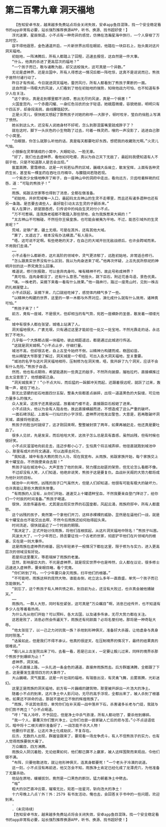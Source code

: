 # 第二百零九章 洞天福地
        【告知安卓书友，越来越多免费站点将会关闭失效，安卓app鱼目混珠，找一个安全稳定看书的app非常有必要，站长强烈推荐换源APP，听书、换源、找书超好使！】
       浮光迷蒙，星辰倒退，小不点有一种奇异的感觉，仿佛在浩瀚星海中旅行，一个人穿梭了万古时空。
       容不得他遐思，金色通道开启，一片新世界出现在眼前，他踏在一块巨石上，抬头面对这片洞天福地。
       初始地，一阵沸腾后，所有人都踏上了回程，迅速去报信，这自然是一件大事。
       “什么，他真的杀进了更高层次的福地？”
       “一个孩子而已，敢与诸教为敌，却又这般强大，这可真是一个异数。”
       无论是虚神界，还是古国中，所有人得悉这一情况后都一阵吃惊，这真不是说说而已，熊孩子居然付诸行动了。
       昨日才有传闻，今日就进洞天福地，雷厉风行，所有人都看到了熊孩子果断的一面。
       这自然是一场极大的风波，人们看到了他在初始地的强势，知晓他战力可怕，也不知道有多少人在关注。
       “这个家伙，真是走到哪里都不消停，惹出无尽的风波，真是一个祸害！”
       火国皇宫内，一个赤霞闪耀、一身红色羽衣的女子轻语，她娥眉微蹙，容貌绝丽，明明只有十四五岁，却身段高挑，曲线朦胧起伏。
       正是火灵儿，很快她又想起了那熊孩子对她的称呼——大胖子，顿时咬牙，莹白的俏脸上写满了愤然。
       她长到这么大，还没有人说她身材不好呢，怎么到那混蛋嘴里就成胖子了？
       就在这时，脚下一头灰色的小生物跑了过去，叼着一株灵药，嗖的一声没影了，逃进自己那个小窝里。
       “白眼狼，你怎么就那么听他的话，真是每天都要吃好东西，想把我的收藏败光啊。”火灵儿气恼。
       小狼躲在灵草铺成的小窝中，大眼眨动，一脸无辜。
       “好了，我们也去虚神界，看他如何吃瘪，真以为自己天下无敌了，最起码我便知道有人不弱于他，只是不知道那人是否会出现。”
       氤氲蒸腾，雾霭缭绕，这是一片宛若仙界的区域，巍峨大岳耸立，散发宝辉，上面有各种灵药生长，甚至有一棵圣药在吞吐日月精华，与朦胧间若隐若现。
       一个紫衣少女倏地睁开了眸子，自一座神山中的洞府中走出，看向远方，贝齿咬着鲜艳的红唇，道：“可耻的熊孩子！”
       ……
       雨族、拓跋古世家等也得到了消息，全都在做准备。
       “初始地，并非荒域唯一入口，最起码太古神山的生灵不走哪里，而且还有诸多遗种也还有另一条路。是否要去请些人，最好能引动太古生灵的子嗣杀来。”
       有人在算计，欲驱狼吞虎，引传说中的纯血生灵对付小不点。
       “万不可惹祸，连我族老祖都不敢踏入那些禁地，会为我族惹来大祸的！”
       “太古神山不可触碰，不然任你王侯皇族，也可能会被夷为平地。不过，能否引域外的生灵来呢？”
       荒域，足够广袤，疆土无垠。可是在其外，还有其他大域。
       “算了，太遥远了，根本没有办法横渡。”有人摇头。
       “唔，这可说不定啊。有些绝艳的天才，在自己的大域开创无敌战绩后，也许会跨域而来。不用我们去请。”
       ……
       小不点看什么都新奇，这片高阶的领域中，灵气更浓郁了，远胜初始地，非常适合修行。
       “怎么跟真实世界没有什么区别，我以为肉身进来了呢。”他再次怀疑，上古先民所祭祀的神明开创的这一界究竟怎么回事。
       难道说，修行到极致，可以舍弃肉身吗，唯有精神不朽，故此号称成神界？
       “真可怕，连肉身都没了，还有什么意思。”他摇头，跳下巨石，附近花香鸟语，景色优美。
       “咦，一株老药，采摘下来看一看有什么效果。”他一路奔行，路过一座秀山时，见到一株古药扎根崖壁上。
       小不点跃起，采摘下来，几口就给吃掉了，感觉体内精气多了一些。
       “以精神力构建的世界，这里的一草一木都与外界对应，演化成什么就有什么效用，诸神真可怕。”
       “熊孩子来了！”
       前方，竟有一座城，不是很大，但却相当的有气势，宛若一座横卧的圣兽，散发着一缕缕光辉。
       城中有很多人都在张望，城墙上站满了人。
       洞天福地很大，广袤无垠，只有通过这里才能前往一处又一处宝地，不然光靠走的话，永远到了不地头。
       几乎每一个大族都占据一块福地，彼此相距遥远，都是通过此城进行传送。
       “这就是洞天城啊。”小不点止步，仔细打量。
       城池不高，但却很古老，自上古至今始终不倒，以精神力构建而成，稳固如昔。
       他从精璧大爷那里了解过，洞天城是一个枢纽，可出入各大洞天福地，至关重要。
       “城池的名字与这片洞天福地相符，压制修为在洞天境，唔，我开辟了九个洞天，应该不会有什么危险。”熊孩子自语。
       然而，他也有点期待，希望能遇到一些真正的敌手，不然所向披靡，摧枯拉朽，直接横推过去太没意思了，他想磨砺己身。
       “洞天城我来了！”小不点大叫，而后猛的一跺脚冲天而起，还跟着很远呢，就跃了过来，轰隆一声，砸在了地上。
       那无比坚硬的岩石地面四分五裂，整条大街都差点崩碎，出现一道道黑色的大裂缝，可见他力量多么的强大。
       众人发呆，这孩子还真是凶猛，放着城门楼不走，直接跟巨石般砸了进来。
       小不点挠头，他以为会有人阻击他，故此直接横越而进，不想造成了这么严重的破坏。
       一面石碑浮起，上面有一行灿烂的小字浮现，虚神界对他发出警告，大意是，若再敢破坏洞天城，直接将他驱逐。
       熊孩子的脸当时就绿了，这才刚回来啊，整整被封禁了两年，如果再被赶走，他还真是要吐血了。
       很多人见状，先是发呆，而后哈哈大笑，这孩子怎么总是具有喜感，虽然凶残，但有时候也很好笑。
       小不点灰溜溜地向前走去，连迈步都小心了，生怕真个将古城弄碎，他径直就跑到城池中心，那里有成片的符文通道，可以选择去何方。
       “我知道，城中有各大教的势力人马，现在我宣布，从雨族、拓跋家族开始，每个家族交上来十罐宝血，不然我便亲自去取！”
       熊孩子站在城池中心，大声宣告了他的到来，努力摆出劫匪的架势，但无论怎么看都不像。
       不过却没有人笑，人们知道，他绝非说笑，熊孩子这是要复仇，血战补天阁的大势力都将成为他针对的目标。
       城池中一片哗然，凶残的孩子口气虽然大，但是人们却知道，他很有可能有极大的破坏力，也许真能让那些大教损失惨重。
       “有雨族的人没有，从你们开始，速速交上十罐遗种宝血，不然我要亲自登门拜访了，给你们一个时辰的时间准备。”熊孩子喝道。
       很快，消息传遍各地，尤其是出现实世界的石国皇都，风起云涌，雨族府邸中，所有人都震怒。
       这个凶残的孩子，竟然第一个拿他们开刀，这样赤裸裸的威胁，显然是在逼他们一战，就是有十罐宝血也不能交出去啊，不然今后雨族还如何抬得起头来。
       时间流逝，很快就逼近了一个时辰的期限。
       “我决定了，正式开始讨伐雨族，将他们连根拔起，从这片洞天福地中除名！”熊孩子叫嚣。
       风波太大了，一个少年而已，扬言要征伐一个古老的世家，彻底铲平他们在片领域内的根基，实在是一则大事件。
       这是雨族在虚神界的根基，因为年轻弟子一般情况下都在这里，限于修为与实力，进入更高层次的领域没有好处。
       若是将这里覆灭，等若端掉了雨族的老巢。
       显然，影响是巨大的，不光是虚神界，就是现实世界中也是哗然，众人都在议论，很多修士迅速进入虚神界，要亲眼目睹，看个究竟。
       “你们听到了吗，一个少年要只身灭雨族，扫平他们的根基。”
       “不可能吧，雨族这样的庞然大物，谁能击倒，屹立这么多年一直鼎盛，单凭一个孩子而已怎能做到。”
       “别忘了，这个熊孩子有人神共愤之称，到目前为止，还没有大败过，也许真会被他捅破天。”
       ……
       雨族内，一群人大怒，同时有些紧张，这可真是“万众瞩目”啊，消息已经传开，也不知道有多少人在等着看热闹。
       为什么先从他们开始？可以预料，各大古国，以及诸多传承，无尽大势力都在关注。
       这若是败了，消息必然会传遍天下，雨族还有何颜面？必将名誉扫地，那将是一种奇耻大辱。
       “他太张狂了，以一己之力对抗我一族？杀他到形神俱灭，准备好大杀器，让他虚身与真身同时殒落。”
       “话虽如此，但是我们不得不承认，他真的很逆天，在压制境界的情况下，最终的结果真的很难说。”
       “毅儿从上古圣院出来了吗，去看一看，若是已出关，一定要让毅儿过来，同样的境界杀那个熊孩子到爆碎为止！”
       虚神界，洞天城。
       小不点直接上路，一头扎进一条金色的通道，直接奔雨族而去。后方群雄沸腾，全都跟了下去，这是要发生震惊四方的大事件了。
       大山巍峨，灵气氤氲，这是一片壮阔的福地，有瑞兽出没，有灵禽飞舞，云雾蒸腾，光彩迷幻。
       这里正是雨族的洞天福地，前方有一片巍峨的建筑物，那里被开辟出一片浩大的净土。
       随着小不点的到来，这片净土中人影闪动，无尽的高手浮现，全都出来了，被人杀到了根基地，如果还不拼命的话，那就不是屹立不倒的辉煌雨族了。
       “雨族，不说其他恩怨，单凭你们在补天阁一战中落井下石，杀害诸多长老与门徒，我就与你们势不两立！”小不点喝道。
       “哼！”有人冷哼，不予回应，但是净土中杀气弥漫，所有人都动怒了，要杀他到爆碎。
       “我一个人，要覆灭你们整片净土，让你们也尝一尝家破人亡后的悲与苦。”小不点话语低沉，暗中将十二根灭魂针准备好了，一战怎能不杀大人物！
       他要扫平这里，让这片净土化成劫灰，不复存在。
       后方，无数的人出现，群雄皆跟来了，要观看一场龙争虎斗，有人不信熊孩子的实力，也有人觉得雨族要倒大霉了。
       万众瞩目，四方沸腾。
       雨族众人阴沉着脸，无论结果如何，他们都已算不上赢家，被人这样围聚而来观战，令他们很不满。
       “布阵，只要他敢进攻，就让他形神俱灭，连真身都要死！”一个老头子冷漠的说道。
       这一刻，小不点没有再前进，他又怎会不知，雨族净土肯定已经化成了龙潭虎穴，为他准备了无量杀劫。
       他站在原地，缓缓拔剑，竟然是一口黑色的断剑，猛力朝着净土中劈去。
       “嗡”
       粗大的剑芒直冲云霄，璀璨无比，宛若一挂星河，斩向浩大的净土！
       十六号晚上八点丫外丫外：2579 有书友活动，俺也去，会回答关于书中的一些问题，欢迎到来。
       .
       .（未完待续）
       【告知安卓书友，越来越多免费站点将会关闭失效，安卓app鱼目混珠，找一个安全稳定看书的app非常有必要，站长强烈推荐换源APP，听书、换源、找书超好使！】